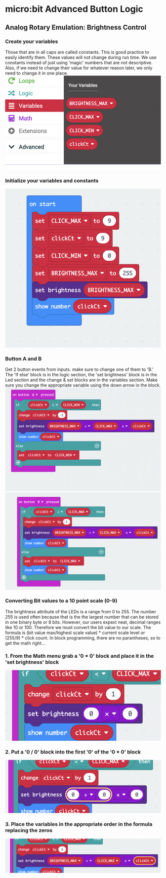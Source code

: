 # micro:bit Advanced Button Logic
## Analog Rotary Emulation: Brightness Control
### Create your variables
Those that are in all caps are called constants. This is good practice to easily identify them. These values will not change during run time. We use constants instead of just using 'magic' numbers that are not descriptive. Also, if we need to change their value for whatever reason later, we only need to change it in one place.
![alt text](https://github.com/SAYbaw/Gotham/blob/main/images/microbit/Screen%20Shot%202023-04-16%20at%204.20.53%20PM.png)
### Initialize your variables and constants
![alt text](https://github.com/SAYbaw/Gotham/blob/main/images/microbit/Screen%20Shot%202023-04-16%20at%204.21.55%20PM.png)
### Button A and B
Get 2 button events from inputs. make sure to change one of them to 'B.' The 'If else' block is in the logic section, the 'set brightness' block is in the Led section and the change & set blocks are in the variables section. Make sure you change the appropriate variable using the down arrow in the block.
![alt text](https://github.com/SAYbaw/Gotham/blob/main/images/microbit/Screen%20Shot%202023-04-16%20at%204.22.27%20PM.png)
![alt text](https://github.com/SAYbaw/Gotham/blob/main/images/microbit/Screen%20Shot%202023-04-16%20at%204.22.46%20PM.png)
### Converting Bit values to a 10 point scale (0-9)
The brightness attribute of the LEDs is a range from 0 to 255. The number 255 is used often because that is the the largest number that can be stored in one binary byte or 8 bits. However, our users expext neat, decimal ranges like 10 or 100. Therefore we must convert the bit value to our scale. The formula is (bit value max/highest scale value) * current scale level or (255/9) * click count. In block programming, there are no parantheses, so to get the math right...
### 1. From the Math menu grab a '0 * 0' block and place it in the 'set brightness' block
![alt text](https://github.com/SAYbaw/Gotham/blob/main/images/microbit/Screen%20Shot%202023-04-16%20at%204.28.56%20PM.png)
### 2. Put a '0 / 0' block into the first '0' of the '0 * 0' block
![alt text](https://github.com/SAYbaw/Gotham/blob/main/images/microbit/Screen%20Shot%202023-04-16%20at%204.29.31%20PM.png)
### 3. Place the variables in the appropriate order in the formula replacing the zeros
![alt text](https://github.com/SAYbaw/Gotham/blob/main/images/microbit/Screen%20Shot%202023-04-16%20at%204.30.21%20PM.png)
